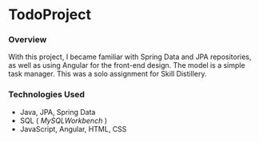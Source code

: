 # TodoProject

### Overview 
With this project, I became familiar with Spring Data and JPA repositories, as well as using Angular for the front-end design. The model is a simple task manager. This was a solo assignment for Skill Distillery.

### Technologies Used
* Java, JPA, Spring Data
* SQL ( _MySQLWorkbench_ )
* JavaScript, Angular, HTML, CSS 
